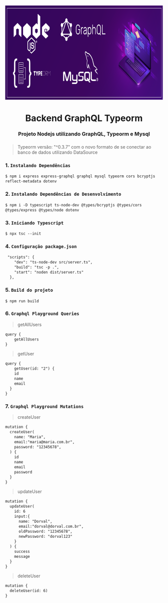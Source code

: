 <div align="center">
  <p align="center">
    <img src="src/assets/img/banner.png" width="900" height="300" alt="Mapbox Maps" />
  </p>
 <h1>Backend GraphQL Typeorm</h1>
 <h3>Projeto Nodejs utilizando GraphQL, Typeorm e Mysql<h3>
</div>

>Typeorm versão: "^0.3.7" com o novo formato de se conectar ao banco de dados utilizando DataSource


### 1. `Instalando Dependências`
```
$ npm i express express-graphql graphql mysql typeorm cors bcryptjs reflect-metadata dotenv
```

### 2. `Instalando Dependências de Desenvolvimento`
```
$ npm i -D typescript ts-node-dev @types/bcryptjs @types/cors @types/express @types/node dotenv
```

### 3. `Iniciando Typescript`
```
$ npx tsc --init
```

### 4. `Configuração package.json`
```
 "scripts": {
    "dev": "ts-node-dev src/server.ts",
    "build": "tsc -p .",
    "start": "noden dist/server.ts"
  },
```

### 5. `Build do projeto`
```
$ npm run build
```

### 6. `Graphql Playground Queries`

> getAllUsers
```
query {
	getAllUsers
}

```
> getUser
```
query {
	getUser(id: "2") {
    id 
    name
    email
  }
}
```

### 7. `Graphql Playground Mutations`

> createUser
```
mutation {
  createUser(
    name: "Maria",
    email:"maria@maria.com.br",
    password: "12345678",
  ) {
    id
    name
    email
    password
  }
}
```

> updateUser
```
mutation {
  updateUser(
    id: 6
  	input:{
      name: "Dorval",
      email:"dorval@dorval.com.br",
      oldPassword: "12345678",
      newPassword: "dorval123"
    }
  ) {
    success
    message
  }
}
```

> deleteUser
```
mutation {
  deleteUser(id: 6)
}
```